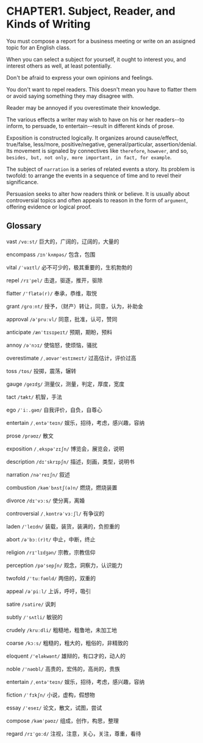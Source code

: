 # CHAPTER1. Subject, Reader, and Kinds of Writing



You must compose a report for a business meeting or write on an assigned topic for an English class.

When you can select a subject for yourself, it ought to interest you, and interest others as well, at least potentially.

Don't be afraid to express your own opinions and feelings.

You don't want to repel readers. This doesn't mean you have to flatter them or avoid saying something they may disagree with.

Reader may be annoyed if you overestimate their knowledge.

The various effects a writer may wish to have on his or her readers--to inform, to persuade, to entertain--result in different kinds of prose.

Exposition is constructed logically. It organizes around cause/effect, true/false, less/more, positive/negative, general/particular, assertion/denial. Its movement is signaled by connectives like `therefore`, `however`, and so, `besides, but, not only, more important, in fact, for example`.

The subject of `narration` is a series of related events a story. Its problem is twofold: to arrange the events in a sequence of time and to revel their significance.

Persuasion seeks to alter how readers think or believe. It is usually about controversial topics and often appeals to reason in the form of `argument`, offering evidence or logical proof.



## Glossary

vast `/vɑːst/` 巨大的，广阔的，辽阔的，大量的

encompass `/ɪnˈkʌmpəs/` 包含，包围

vital `/ˈvaɪtl/` 必不可少的，极其重要的，生机勃勃的

repel `/rɪˈpel/` 击退，驱逐，推开，驱除

flatter `/'flætə(r)/` 奉承，恭维，取悦

grant `/ɡrɑːnt/` 授予，（财产）转让，同意，认为，补助金

approval `/ə'pruːvl/` 同意，批准，认可，赞同

anticipate `/ænˈtɪsɪpeɪt/` 预期，期盼，预料

annoy `/ə'nɔɪ/` 使恼怒，使烦恼，骚扰

overestimate `/ˌəʊvər'estɪmeɪt/` 过高估计，评价过高

toss `/tɒs/` 投掷，震荡，辗转

gauge `/ɡeɪdʒ/` 测量仪，测量，判定，厚度，宽度

tact `/tækt/` 机智，手法

ego `/ˈiː.ɡəʊ/` 自我评价，自负，自尊心

entertain `/ˌentə'teɪn/` 娱乐，招待，考虑，感兴趣，容纳

prose `/prəʊz/` 散文

exposition `/ˌekspə'zɪʃn/` 博览会，展览会，说明

description `/dɪ'skrɪpʃn/` 描述，刻画，类型，说明书

narration `/nə'reɪʃn/` 叙述

combustion `/kəmˈbʌstʃ(ə)n/` 燃烧，燃烧装置

divorce `/dɪ'vɔːs/` 使分离，离婚

controversial `/ˌkɒntrəˈvɜːʃl/` 有争议的

laden `/'leɪdn/` 装载，装货，装满的，负担重的

abort `/əˈbɔː(r)t/` 中止，中断，终止

religion `/rɪ'lɪdʒən/` 宗教，宗教信仰

perception `/pə'sepʃn/` 观念，洞察力，认识能力

twofold `/'tuːfəʊld/` 两倍的，双重的

appeal `/əˈpiːl/` 上诉，呼吁，吸引

satire `/satire/` 讽刺

subtly `/'sʌtli/` 敏锐的

crudely `/kruːdli/` 粗糙地，粗鲁地，未加工地

coarse `/kɔːs/` 粗糙的，粗大的，粗俗的，非精致的

eloquent `/'eləkwənt/` 雄辩的，有口才的，动人的

noble `/'nəʊbl/` 高贵的，宏伟的，高尚的，贵族

entertain `/ˌentə'teɪn/` 娱乐，招待，考虑，感兴趣，容纳

fiction `/ˈfɪkʃn/` 小说，虚构，假想物

essay `/'eseɪ/` 论文，散文，试图，尝试

compose `/kəmˈpəʊz/` 组成，创作，构思，整理

regard `/rɪˈɡɑːd/` 注视，注意，关心，关注，尊重，看待